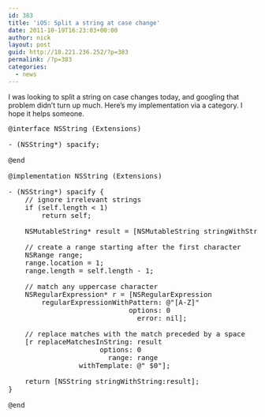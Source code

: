 ```yaml
---
id: 383
title: 'iOS: Split a string at case change'
date: 2011-10-19T16:23:03+00:00
author: nick
layout: post
guid: http://18.221.236.252/?p=383
permalink: /?p=383
categories:
  - news
---
```

I was looking to split a string on case changes today, and googling that problem didn&#8217;t turn up much. Here&#8217;s my implementation via a category. I hope it helps someone.

<pre class="prettyprint lang-m">@interface NSString (Extensions)

- (NSString*) spacify;

@end

@implementation NSString (Extensions)

- (NSString*) spacify {
    // ignore irrelevant strings
    if (self.length &lt; 1)
        return self;
    
    NSMutableString* result = [NSMutableString stringWithString:self];
    
    // create a range starting after the first character
    NSRange range;
    range.location = 1;
    range.length = self.length - 1;
    
    // match any uppercase character
    NSRegularExpression* r = [NSRegularExpression
        regularExpressionWithPattern: @"[A-Z]"
                             options: 0
                               error: nil];
    
    // replace matches with the match preceded by a space
    [r replaceMatchesInString: result 
                      options: 0 
                        range: range 
                 withTemplate: @" $0"];

    return [NSString stringWithString:result];
}

@end

</pre>
